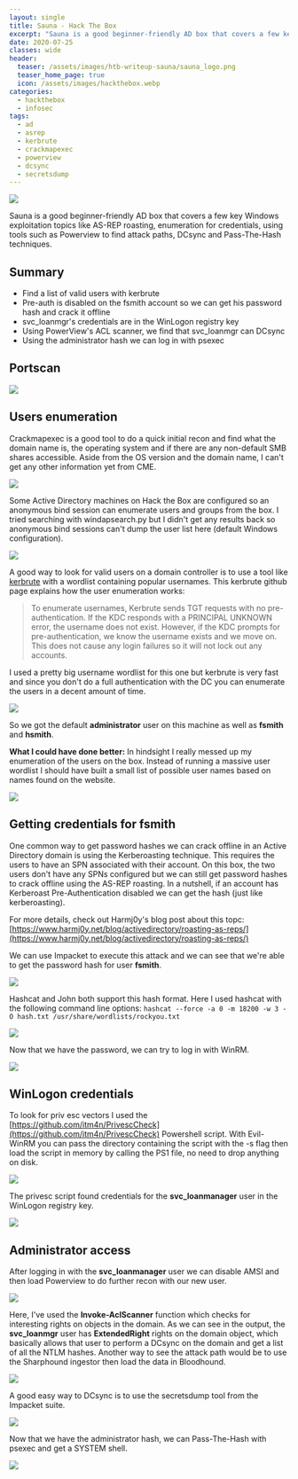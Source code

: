 ```yaml
---
layout: single
title: Sauna - Hack The Box
excerpt: "Sauna is a good beginner-friendly AD box that covers a few key Windows exploitation topics like AS-REP roasting, enumeration for credentials, using tools such as Powerview to find attack paths, DCsync and Pass-The-Hash techniques."
date: 2020-07-25
classes: wide
header:
  teaser: /assets/images/htb-writeup-sauna/sauna_logo.png
  teaser_home_page: true
  icon: /assets/images/hackthebox.webp
categories:
  - hackthebox
  - infosec
tags:
  - ad
  - asrep
  - kerbrute
  - crackmapexec
  - powerview
  - dcsync
  - secretsdump
---
```


![](/assets/images/htb-writeup-sauna/sauna_logo.png)

Sauna is a good beginner-friendly AD box that covers a few key Windows exploitation topics like AS-REP roasting, enumeration for credentials, using tools such as Powerview to find attack paths, DCsync and Pass-The-Hash techniques.

## Summary

- Find a list of valid users with kerbrute
- Pre-auth is disabled on the fsmith account so we can get his password hash and crack it offline
- svc_loanmgr's credentials are in the WinLogon registry key
- Using PowerView's ACL scanner, we find that svc_loanmgr can DCsync
- Using the administrator hash we can log in with psexec

## Portscan

![](/assets/images/htb-writeup-sauna/nmap_scan.png)

## Users enumeration

Crackmapexec is a good tool to do a quick initial recon and find what the  domain name is, the operating system and if there are any non-default SMB shares accessible. Aside from the OS version and the domain name, I can't get any other information yet from CME.

![](/assets/images/htb-writeup-sauna/cme_recon.png)

Some Active Directory machines on Hack the Box are configured so an anonymous bind session can enumerate users and groups from the box. I tried searching with windapsearch.py but I didn't get any results back so anonymous bind sessions can't dump the user list here (default Windows configuration).

![](/assets/images/htb-writeup-sauna/windapsearch_fail.png)

A good way to look for valid users on a domain controller is to use a tool like [kerbrute](https://github.com/ropnop/kerbrute) with a wordlist containing popular usernames. This kerbrute github page explains how the user enumeration works:

> To enumerate usernames, Kerbrute sends TGT requests with no pre-authentication. If the KDC responds with a PRINCIPAL UNKNOWN error, the username does not exist. However, if the KDC prompts for pre-authentication, we know the username exists and we move on. This does not cause any login failures so it will not lock out any accounts.

I used a pretty big username wordlist for this one but kerbrute is very fast and since you don't do a full authentication with the DC you can enumerate the users in a decent amount of time.

![](/assets/images/htb-writeup-sauna/kerbrute.png)

So we got the default **administrator** user on this machine as well as **fsmith** and **hsmith**.

**What I could have done better:** In hindsight I really messed up my enumeration of the users on the box. Instead of running a massive user wordlist I should have built a small list of possible user names based on names found on the website.

![](/assets/images/htb-writeup-sauna/fail.png)

## Getting credentials for fsmith

One common way to get password hashes we can crack offline in an Active Directory domain is using the Kerberoasting technique. This requires the users to have an SPN associated with their account. On this box, the two users don't have any SPNs configured but we can still get password hashes to crack offline using the AS-REP roasting. In a nutshell, if an account has Kerberoast Pre-Authentication disabled we can get the hash (just like kerberoasting).

For more details, check out Harmj0y's blog post about this topc: [https://www.harmj0y.net/blog/activedirectory/roasting-as-reps/](https://www.harmj0y.net/blog/activedirectory/roasting-as-reps/)

We can use Impacket to execute this attack and we can see that we're able to get the password hash for user **fsmith**.

![](/assets/images/htb-writeup-sauna/asrep.png)

Hashcat and John both support this hash format. Here I used hashcat with the following command line options: `hashcat --force -a 0 -m 18200 -w 3 -O hash.txt /usr/share/wordlists/rockyou.txt`

![](/assets/images/htb-writeup-sauna/hashcat.png)

Now that we have the password, we can try to log in with WinRM.

![](/assets/images/htb-writeup-sauna/fsmith.png)

## WinLogon credentials

To look for priv esc vectors I used the [https://github.com/itm4n/PrivescCheck](https://github.com/itm4n/PrivescCheck) Powershell script. With Evil-WinRM you can pass the directory containing the script with the -s flag then load the script in memory by calling the PS1 file, no need to drop anything on disk.

![](/assets/images/htb-writeup-sauna/privesc1.png)

The privesc script found credentials for the **svc_loanmanager** user in the WinLogon registry key.

![](/assets/images/htb-writeup-sauna/privesc2.png)

## Administrator access

After logging in with the **svc_loanmanager** user we can disable AMSI and then load Powerview to do further recon with our new user.

![](/assets/images/htb-writeup-sauna/powerview1.png)

Here, I've used the **Invoke-AclScanner** function which checks for interesting rights on objects in the domain. As we can see in the output, the **svc_loanmgr** user has **ExtendedRight** rights on the domain object, which basically allows that user to perform a DCsync on the domain and get a list of all the NTLM hashes. Another way to see the attack path would be to use the Sharphound ingestor then load the data in Bloodhound.

![](/assets/images/htb-writeup-sauna/powerview2.png)

A good easy way to DCsync is to use the secretsdump tool from the Impacket suite.

![](/assets/images/htb-writeup-sauna/secretsdump.png)

Now that we have the administrator hash, we can Pass-The-Hash with psexec and get a SYSTEM shell.

![](/assets/images/htb-writeup-sauna/root.png)
